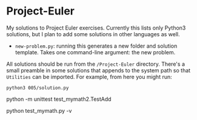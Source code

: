 # Project-Euler
My solutions to Project Euler exercises. Currently this lists only Python3 solutions,
but I plan to add some solutions in other languages as well.

- `new-problem.py`: running this generates a new folder and solution template. 
Takes one command-line argument: the new problem.

All solutions should be run from the `/Project-Euler` directory. There's a small
preamble in some solutions that appends to the system path so that `Utilities` can
be imported. For example, from here you might run:

`python3 005/solution.py`



python -m unittest test_mymath2.TestAdd

python test_mymath.py -v
